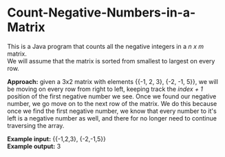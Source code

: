 # Count-Negative-Numbers-in-a-Matrix
This is a Java program that counts all the negative integers in a <i>n x m</i> matrix.</br>
We will assume that the matrix is sorted from smallest to largest on every row.<br>

<b>Approach:</b> given a 3x2 matrix with elements {{-1, 2, 3}, {-2, -1, 5}}, we will be moving on every row from right to left, 
keeping track the <i>index + 1</i> position of the first negative number we see. Once we found our negative number, we go move
on to the next row of the matrix. We do this because once we find the first negative number, we know that every number 
to it's left is a negative number as well, and there for no longer need to continue traversing the array.<br>

<b>Example input:</b> {{-1,2,3}, {-2,-1,5}} <br>
<b>Example output:</b> 3
